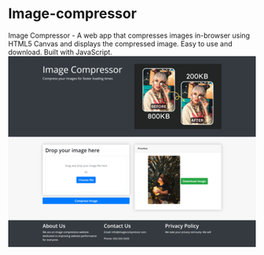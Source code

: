 # Image-compressor
Image Compressor - A web app that compresses images in-browser using HTML5 Canvas and displays the compressed image. Easy to use and download. Built with JavaScript.
![Screenshot](/screenshot.png)

